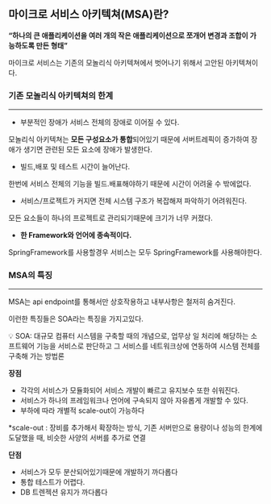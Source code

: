 ## 마이크로 서비스 아키텍쳐(MSA)란?

**“하나의 큰 애플리케이션을 여러 개의 작은 애플리케이션으로 쪼개어 변경과 조합이 가능하도록 만든 형태”**

마이크로 서비스는 기존의 모놀리식 아키텍쳐에서 벗어나기 위해서 고안된 아키텍쳐이다.

### 기존 모놀리식 아키텍쳐의 한계

---

- 부분적인 장애가 서비스 전체의 장애로 이어질 수 있다.

모놀리식 아키텍쳐는 **모든 구성요소가 통합**되어있기 때문에 서버트레픽이 증가하여 장애가 생기면 관련된 모든 요소에 장애가 발생한다.

- 빌드,배포 및 테스트 시간이 늘어난다.

한번에 서비스 전체의 기능을 빌드.배표해야하기 때문에 시간이 어려울 수 밖에없다.

- 서비스/프로젝트가 커지면 전체 시스템 구조가 복잡해져 파악하기 어려워진다.

모든 요소들이 하나의 프로젝트로 관리되기때문에 크기가 너무 커졌다.

- **한 Framework와 언어에 종속적이다.**

SpringFramework를 사용할경우 서비스는 모두 SpringFramework를 사용해야한다.

### MSA의 특징

---

MSA는 api endpoint를 통해서만 상호작용하고 내부사항은 철저히 숨겨진다.

이런한 특징들은 SOA라는 특징을 가지고있다.

<aside>
💡 SOA: 대규모 컴퓨터 시스템을 구축할 때의 개념으로, 업무상 일 처리에 해당하는 소프트웨어 기능을 서비스로 판단하고 그 서비스를 네트워크상에 연동하여 시스템 전체를 구축해 가는 방법론

</aside>

**장점**

- 각각의 서비스가 모듈화되어 서비스 개발이 빠르고 유지보수 또한 쉬워진다.
- 서비스가 하나의 프레임워크나 언어에 구속되지 않아 자유롭게 개발할 수 있다.
- 부하에 따라 개별적 scale-out이 가능하다

*scale-out : 장비를 추가해서 확장하는 방식, 기존 서버만으로 용량이나 성능의 한계에 도달했을 때, 비슷한 사양의 서버를 추가로 연결

**단점**

- 서비스가 모두 분산되어있기때문에 개발하기 까다롭다
- 통합 테스트가 어렵다.
- DB 트렌젝션 유지가 까다롭다